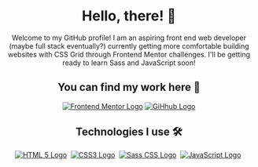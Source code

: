 <h1 align="center">Hello, there! 👋</h1>
<p align="center">
  Welcome to my GitHub profile! I am an aspiring front end web developer (maybe full stack eventually?) currently getting more comfortable building websites with CSS Grid through Frontend Mentor challenges. I'll be getting ready to learn Sass and JavaScript soon!
</p>

<h2 align="center">You can find my work here 💪</h2>
<p align="center">
  <a href="https://www.frontendmentor.io/profile/LazyDuckling"><img src="https://img.shields.io/badge/Frontend%20Mentor-blue?style=for-the-badge&logo=frontendmentor" alt="Frontend Mentor Logo"></a>
  <a href="https://github.com/LazyDuckling?tab=repositories"><img src="https://img.shields.io/badge/Github Repositories-black?style=for-the-badge&logo=github" alt="GiHhub Logo"></a>
</p>

<h2 align="center">Technologies I use 🛠 </h2>
<p align="center">
  <a href="https://github.com/LazyDuckling"><img src="https://img.shields.io/badge/html-E34F26?style=for-the-badge&logo=html5&logoColor=white" alt="HTML 5 Logo"></a>&nbsp;
  <a href="https://github.com/LazyDuckling"><img src="https://img.shields.io/badge/css-1572B6?style=for-the-badge&logo=css3&logoColor=white" alt="CSS3 Logo"></a>&nbsp;
  <a href="https://github.com/LazyDuckling"><img src="https://img.shields.io/badge/sass-CC6699?style=for-the-badge&logo=sass&logoColor=white" alt="Sass CSS Logo"></a>&nbsp;
  <a href="https://github.com/LazyDuckling"><img src="https://img.shields.io/badge/javascript-3E3E3E?style=for-the-badge&logo=javascript&logoColor=F7DF1E" alt="JavaScript Logo"></a>&nbsp;
